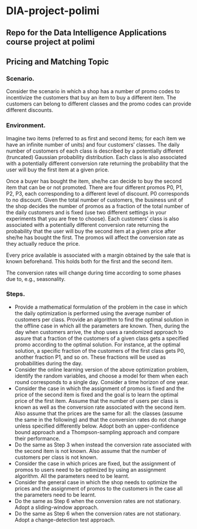 # DIA-project-polimi
## Repo for the Data Intelligence Applications course project at polimi
## Pricing and Matching Topic

### Scenario. 
Consider the scenario in which a shop has a number of promo codes to incentivize the customers that buy an item to buy a different item. The customers can belong to different classes and the promo codes can provide different discounts.

### Environment. 
Imagine two items (referred to as first and second items; for each item we have an infinite number of units) and four customers’ classes. The daily number of customers of each class is described by a potentially different (truncated) Gaussian probability distribution. Each class is also associated with a potentially different conversion rate returning the probability that the user will buy the first item at a given price.

Once a buyer has bought the item, she/he can decide to buy the second item that can be or not promoted. There are four different promos P0, P1, P2, P3, each corresponding to a different level of discount. P0 corresponds to no discount. Given the total number of customers, the business unit of the shop decides the number of promos as a fraction of the total number of the daily customers and is fixed (use two different settings in your experiments that you are free to choose). Each customers’ class is also associated with a potentially different conversion rate returning the probability that the user will buy the second item at a given price after she/he has bought the first. The promos will affect the conversion rate as they actually reduce the price. 

Every price available is associated with a margin obtained by the sale that is known beforehand. This holds both for the first and the second item. 

The conversion rates will change during time according to some phases due to, e.g., seasonality.

### Steps. 
- Provide a mathematical formulation of the problem in the case in which the daily optimization is performed using the average number of customers per class. Provide an algorithm to find the optimal solution in the offline case in which all the parameters are known. Then, during the day when customers arrive, the shop uses a randomized approach to assure that a fraction of the customers of a given class gets a specified promo according to the optimal solution. For instance, at the optimal solution, a specific fraction of the customers of the first class gets P0, another fraction P1, and so on. These fractions will be used as probabilities during the day.
- Consider the online learning version of the above optimization problem, identify the random variables, and choose a model for them when each round corresponds to a single day. Consider a time horizon of one year.
- Consider the case in which the assignment of promos is fixed and the price of the second item is fixed and the goal is to learn the optimal price of the first item. Assume that the number of users per class is known as well as the conversion rate associated with the second item. Also assume that the prices are the same for all: the classes (assume the same in the following) and that the conversion rates do not change unless specified differently below. Adopt both an upper-confidence bound approach and a Thompson-sampling approach and compare their performance.
- Do the same as Step 3 when instead the conversion rate associated with the second item is not known. Also assume that the number of customers per class is not known.
- Consider the case in which prices are fixed, but the assignment of promos to users need to be optimized by using an assignment algorithm. All the parameters need to be learnt. 
- Consider the general case in which the shop needs to optimize the prices and the assignment of promos to the customers in the case all the parameters need to be learnt.
- Do the same as Step 6 when the conversion rates are not stationary. Adopt a sliding-window approach.
- Do the same as Step 6 when the conversion rates are not stationary. Adopt a change-detection test approach.
